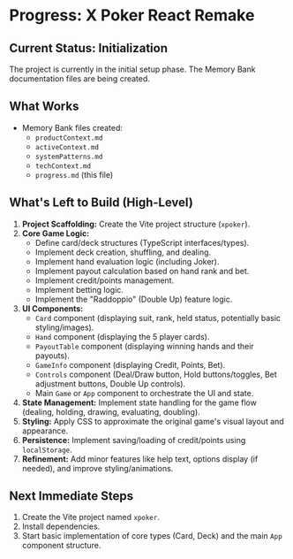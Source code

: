 # Progress: X Poker React Remake

## Current Status: Initialization

The project is currently in the initial setup phase. The Memory Bank documentation files are being created.

## What Works

*   Memory Bank files created:
    *   `productContext.md`
    *   `activeContext.md`
    *   `systemPatterns.md`
    *   `techContext.md`
    *   `progress.md` (this file)

## What's Left to Build (High-Level)

1.  **Project Scaffolding:** Create the Vite project structure (`xpoker`).
2.  **Core Game Logic:**
    *   Define card/deck structures (TypeScript interfaces/types).
    *   Implement deck creation, shuffling, and dealing.
    *   Implement hand evaluation logic (including Joker).
    *   Implement payout calculation based on hand rank and bet.
    *   Implement credit/points management.
    *   Implement betting logic.
    *   Implement the "Raddoppio" (Double Up) feature logic.
3.  **UI Components:**
    *   `Card` component (displaying suit, rank, held status, potentially basic styling/images).
    *   `Hand` component (displaying the 5 player cards).
    *   `PayoutTable` component (displaying winning hands and their payouts).
    *   `GameInfo` component (displaying Credit, Points, Bet).
    *   `Controls` component (Deal/Draw button, Hold buttons/toggles, Bet adjustment buttons, Double Up controls).
    *   Main `Game` or `App` component to orchestrate the UI and state.
4.  **State Management:** Implement state handling for the game flow (dealing, holding, drawing, evaluating, doubling).
5.  **Styling:** Apply CSS to approximate the original game's visual layout and appearance.
6.  **Persistence:** Implement saving/loading of credit/points using `localStorage`.
7.  **Refinement:** Add minor features like help text, options display (if needed), and improve styling/animations.

## Next Immediate Steps

1.  Create the Vite project named `xpoker`.
2.  Install dependencies.
3.  Start basic implementation of core types (Card, Deck) and the main `App` component structure.
